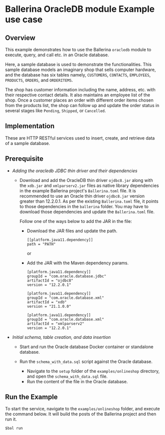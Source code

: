 # Ballerina OracleDB module Example use case

## Overview 
This example demonstrates how to use the Ballerina `oracledb` module to execute, query, and call etc. in an Oracle database. 

Here, a sample database is used to demonstrate the functionalities. This sample database models an imaginary shop that sells
computer hardware, and the database has six tables namely, `CUSTOMERS`, `CONTACTS`, `EMPLOYEES`, `PRODUCTS`, `ORDERS`, and `ORDERITEMS`.

The shop has customer information including the name, address, etc. with their respective contact details. It also maintains an employee list
of the shop. Once a customer places an order with different order items chosen from the products list, the shop can follow up and update 
the order status in several stages like `Pending`, `Shipped`, or `Cancelled`.

## Implementation

These are HTTP RESTful services used to insert, create, and retrieve data of a sample database.

## Prerequisite

* *Adding the oracledb JDBC thin driver and their dependencies*

    * Download and add the OracleDB thin driver `ojdbc8.jar` along with the `xdb.jar` and `xmlparserv2.jar` files as native 
      library dependencies in the example Ballerina project's `Ballerina.toml` file. It is recommended to use an Oracle 
      thin driver `ojdbc8.jar` version greater than 12.2.0.1. As per the existing `Ballerina.toml` file, it points to 
      those dependencies in the `ballerina` folder. You may have to download those dependencies and update the `Ballerina.toml`
      file.
      
      Follow one of the ways below to add the JAR in the file: 
      
      * Download the JAR files and update the path.
        ```
        [[platform.java11.dependency]]
        path = "PATH"
        ```
        or
        
      * Add the JAR with the Maven dependency params.
        ```
        [platform.java11.dependency]]
        groupId = "com.oracle.database.jdbc"
        artifactId = "ojdbc8"
        version = "12.2.0.1"
  
        [platform.java11.dependency]]
        groupId = "com.oracle.database.xml"
        artifactId = "xdb"
        version = "21.1.0.0"
  
        [platform.java11.dependency]]
        groupId = "com.oracle.database.xml"
        artifactId = "xmlparserv2"
        version = "12.2.0.1"
        ```

* *Initial schema, table creation, and data insertion*

    * Start and run the Oracle database Docker container or standalone database.
      
    * Run the `schema_with_data.sql` script against the Oracle database.
        * Navigate to the `setup` folder of the `examples/onlineshop` directory, and open the `schema_with_data.sql` file.
        * Run the content of the file in the Oracle database. 
    
## Run the Example
To start the service, navigate to the `examples/onlineshop` folder, and execute the command below.
It will build the posts of the Ballerina project and then run it.

```
$bal run
```
